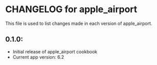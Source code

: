 # CHANGELOG for apple_airport

This file is used to list changes made in each version of apple_airport.

## 0.1.0:

* Initial release of apple_airport cookbook
* Current app version: 6.2
